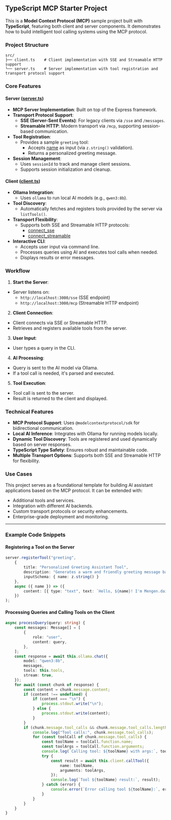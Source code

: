 ## TypeScript MCP Starter Project

This is a **Model Context Protocol (MCP)** sample project built with **TypeScript**, featuring both client and server components. It demonstrates how to build intelligent tool calling systems using the MCP protocol.

### Project Structure

```
src/
├── client.ts    # Client implementation with SSE and Streamable HTTP support
└── server.ts    # Server implementation with tool registration and transport protocol support
```


### Core Features

#### Server ([server.ts](file://D:\AI\mcp\typescript-mcp-starter\src\server.ts))

- **MCP Server Implementation**: Built on top of the Express framework.
- **Transport Protocol Support**:
  - **SSE (Server-Sent Events)**: For legacy clients via `/sse` and `/messages`.
  - **Streamable HTTP**: Modern transport via `/mcp`, supporting session-based communication.
- **Tool Registration**:
  - Provides a sample `greeting` tool:
    - Accepts [name](file://C:\Users\menge\Desktop\workspace\typescript-mcp-starter\node_modules\ollama\dist\shared\ollama.d792a03f.d.ts#L194-L194) as input (via `z.string()` validation).
    - Returns a personalized greeting message.
- **Session Management**:
  - Uses `sessionId` to track and manage client sessions.
  - Supports session initialization and cleanup.

#### Client ([client.ts](file://D:\AI\mcp\typescript-mcp-starter\src\client.ts))

- **Ollama Integration**:
  - Uses `ollama` to run local AI models (e.g., `qwen3:8b`).
- **Tool Discovery**:
  - Automatically fetches and registers tools provided by the server via `listTools()`.
- **Transport Flexibility**:
  - Supports both SSE and Streamable HTTP protocols:
    - [connect_sse](file://D:\AI\mcp\typescript-mcp-starter\src\client.ts#L59-L64)
    - [connect_streamable](file://D:\AI\mcp\typescript-mcp-starter\src\client.ts#L66-L71)
- **Interactive CLI**:
  - Accepts user input via command line.
  - Processes queries using AI and executes tool calls when needed.
  - Displays results or error messages.

### Workflow

1. **Start the Server**:
  - Server listens on:
    - `http://localhost:3000/sse` (SSE endpoint)
    - `http://localhost:3000/mcp` (Streamable HTTP endpoint)
2. **Client Connection**:
  - Client connects via SSE or Streamable HTTP.
  - Retrieves and registers available tools from the server.
3. **User Input**:
  - User types a query in the CLI.
4. **AI Processing**:
  - Query is sent to the AI model via Ollama.
  - If a tool call is needed, it's parsed and executed.
5. **Tool Execution**:
  - Tool call is sent to the server.
  - Result is returned to the client and displayed.

### Technical Features

- **MCP Protocol Support**: Uses `@modelcontextprotocol/sdk` for bidirectional communication.
- **Local AI Inference**: Integrates with Ollama for running models locally.
- **Dynamic Tool Discovery**: Tools are registered and used dynamically based on server responses.
- **TypeScript Type Safety**: Ensures robust and maintainable code.
- **Multiple Transport Options**: Supports both SSE and Streamable HTTP for flexibility.

### Use Cases

This project serves as a foundational template for building AI assistant applications based on the MCP protocol. It can be extended with:

- Additional tools and services.
- Integration with different AI backends.
- Custom transport protocols or security enhancements.
- Enterprise-grade deployment and monitoring.

---

### Example Code Snippets

#### Registering a Tool on the Server

```ts
server.registerTool("greeting",
    {
        title: "Personalized Greeting Assistant Tool",
        description: "Generates a warm and friendly greeting message based on the user's name.",
        inputSchema: { name: z.string() }
    },
    async ({ name }) => ({
        content: [{ type: "text", text: `Hello, ${name}! I'm Mengen.dai, your AI assistant. How can I assist you today? 😊` }]
    })
);
```


#### Processing Queries and Calling Tools on the Client

```ts
async processQuery(query: string) {
    const messages: Message[] = [
        {
            role: "user",
            content: query,
        },
    ];
    const response = await this.ollama.chat({
        model: "qwen3:8b",
        messages,
        tools: this.tools,
        stream: true,
    });
    for await (const chunk of response) {
        const content = chunk.message.content;
        if (content !== undefined) {
            if (content === "\n") {
                process.stdout.write("\n");
            } else {
                process.stdout.write(content);
            }
        }
        if (chunk.message.tool_calls && chunk.message.tool_calls.length > 0) {
            console.log("Tool calls:", chunk.message.tool_calls);
            for (const toolCall of chunk.message.tool_calls) {
                const toolName = toolCall.function.name;
                const toolArgs = toolCall.function.arguments;
                console.log(`Calling tool: ${toolName} with args:`, toolArgs);
                try {
                    const result = await this.client.callTool({
                        name: toolName,
                        arguments: toolArgs,
                    });
                    console.log(`Tool ${toolName} result:`, result);
                } catch (error) {
                    console.error(`Error calling tool ${toolName}:`, error);
                }
            }
        }
    }
}
```